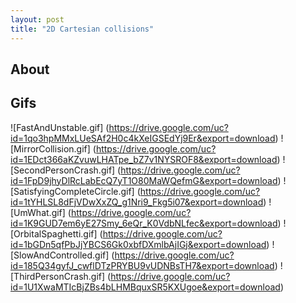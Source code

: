 ```yaml
---
layout: post
title: "2D Cartesian collisions"
---
```


## About

## Gifs

![FastAndUnstable.gif] (https://drive.google.com/uc?id=1qo3hpMMxLUeSAf2H0c4kXeIGSEdYj9Er&export=download)
![MirrorCollision.gif] (https://drive.google.com/uc?id=1EDct366aKZvuwLHATpe_bZ7v1NYSROF8&export=download)
![SecondPersonCrash.gif] (https://drive.google.com/uc?id=1FpD9jhyDlRcLabEcQ7yT1O80MaWQefmG&export=download)
![SatisfyingCompleteCircle.gif] (https://drive.google.com/uc?id=1tYHLSL8dFjVDwXxZQ_g1Nri9_Fkg5i07&export=download)
![UmWhat.gif] (https://drive.google.com/uc?id=1K9GUD7em6yE27Smy_6eQr_K0VdbNLfec&export=download)
![OrbitalSpaghetti.gif] (https://drive.google.com/uc?id=1bGDn5qfPbJjYBCS6Gk0xbfDXmlbAjIGj&export=download)
![SlowAndControlled.gif] (https://drive.google.com/uc?id=185Q34gyfJ_cwflDTzPRYBU9vUDNBsTH7&export=download)
![ThirdPersonCrash.gif] (https://drive.google.com/uc?id=1U1XwaMTIcBjZBs4bLHMBquxSR5KXUgoe&export=download)
